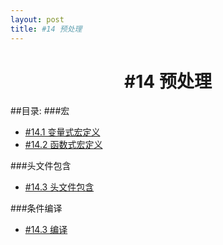 ```yaml
---
layout: post
title: #14 预处理 
---
```

<h1 style="text-align:center">#14 预处理</h1>
##目录:
###宏
<ul>
<li> <a href="/post/14/14.1.html">#14.1 变量式宏定义</a></li>
<li> <a href="/post/14/14.2.html">#14.2 函数式宏定义</a> </li>
</ul>
###头文件包含
<ul>
<li> <a href="/post/14/14.3.html">#14.3 头文件包含</a> </li>
</ul>
###条件编译
<ul>
<li> <a href="/post/14/14.4.html">#14.3 编译</a> </li>
</ul>
